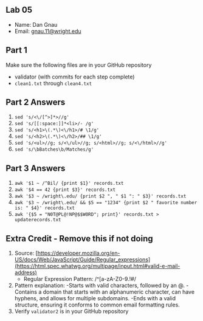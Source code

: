 ## Lab 05

- Name: Dan Gnau
- Email: gnau.11@wright.edu

## Part 1 

Make sure the following files are in your GitHub repository
- validator (with commits for each step complete)
- `clean1.txt` through `clean4.txt`

## Part 2 Answers

1. `sed 's/<\/[^>]*>//g'`
2. `sed 's/[[:space:]]*<li>/- /g'`
3. `sed 's/<h1>\(.*\)<\/h1>/# \1/g'`
4. `sed 's/<h2>\(.*\)<\/h2>/## \1/g'`
5. `sed 's/<ul>//g; s/<\/ul>//g; s/<html>//g; s/<\/html>//g'`
6. `sed 's/\bBatches\b/Matches/g'`

## Part 3 Answers

1. `awk '$1 ~ /^Bil/ {print $1}' records.txt`
2. `awk '$4 == 42 {print $3}' records.txt`
3. `awk '$3 ~ /wright\.edu/ {print $2 ", " $1 ": " $3}' records.txt`
4. `awk '$3 ~ /wright\.edu/ && $5 == "1234" {print $2 " favorite number is: " $4}' records.txt`
5. `awk '{$5 = "N0T@PL@!NP@$$W0RD"; print}' records.txt > updaterecords.txt`

## Extra Credit - Remove this if not doing

1. Source: [https://developer.mozilla.org/en-US/docs/Web/JavaScript/Guide/Regular_expressions](https://html.spec.whatwg.org/multipage/input.html#valid-e-mail-address)
    - Regular Expression Pattern: /^[a-zA-Z0-9.!#$%&'*+\/=?^_`{|}~-]+@[a-zA-Z0-9](?:[a-zA-Z0-9-]{0,61}[a-zA-Z0-9])?(?:\.[a-zA-Z0-9](?:[a-zA-Z0-9-]{0,61}[a-zA-Z0-9])?)*$/
2. Pattern explanation:
   -Starts with valid characters, followed by an @.
    -Contains a domain that starts with an alphanumeric character, can have hyphens, and allows for multiple subdomains.
    -Ends with a valid structure, ensuring it conforms to common email formatting rules.
4. Verify `validator2` is in your GitHub repository
